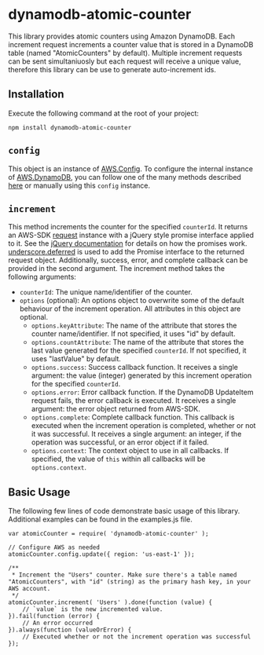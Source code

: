dynamodb-atomic-counter
=======================

This library provides atomic counters using Amazon DynamoDB. Each increment request
increments a counter value that is stored in a DynamoDB table (named "AtomicCounters" by default).
Multiple increment requests can be sent simultaniuosly but each request will receive a
unique value, therefore this library can be use to generate auto-increment ids.

Installation
------------

Execute the following command at the root of your project:

	npm install dynamodb-atomic-counter


`config`
--------

This object is an instance of [AWS.Config](http://docs.aws.amazon.com/AWSJavaScriptSDK/latest/AWS/Config.html).
To configure the internal instance of [AWS.DynamoDB](http://docs.aws.amazon.com/AWSJavaScriptSDK/latest/AWS/DynamoDB.html),
you can follow one of the many methods described [here](http://docs.aws.amazon.com/AWSJavaScriptSDK/guide/node-configuring.html) or
manually using this `config` instance.

`increment`
-----------

This method increments the counter for the specified `counterId`.
It returns an AWS-SDK [request](http://docs.aws.amazon.com/AWSJavaScriptSDK/latest/AWS/Request.html)
instance with a jQuery style promise interface applied to it.
See the [jQuery documentation](http://api.jquery.com/category/deferred-object/) for details on how the promises work.
[underscore.deferred](https://github.com/wookiehangover/underscore.deferred) is used to add the Promise interface to the returned request object.
Additionally, success, error, and complete callback can be provided in the second argument.
The increment method takes the following arguments:

* `counterId`: The unique name/identifier of the counter.
* `options` (optional): An options object to overwrite some of the default behaviour of the increment operation. All attributes in this object are optional.
	* `options.keyAttribute`: The name of the attribute that stores the counter name/identifier. If not specified, it uses "id" by default.
	* `options.countAttribute`: The name of the attribute that stores the last value generated for the specified `counterId`. If not specified, it uses "lastValue" by default.
	* `options.success`: Success callback function. It receives a single argument: the value (integer) generated by this increment operation for the specified `counterId`.
	* `options.error`: Error callback function. If the DynamoDB UpdateItem request fails, the error callback is executed. It receives a single argument: the error object returned from AWS-SDK.
	* `options.complete`: Complete callback function. This callback is executed when the increment operation is completed, whether or not it was successful. It receives a single argument: an integer, if the operation was successful, or an error object if it failed.
	* `options.context`: The context object to use in all callbacks. If specified, the value of `this` within all callbacks will be `options.context`.


Basic Usage
-----------

The following few lines of code demonstrate basic usage of this library. Additional examples can be found in the examples.js file.

	var atomicCounter = require( 'dynamodb-atomic-counter' );

	// Configure AWS as needed
	atomicCounter.config.update({ region: 'us-east-1' });

	/**
	 * Increment the "Users" counter. Make sure there's a table named "AtomicCounters", with "id" (string) as the primary hash key, in your AWS account.
	 */
	atomicCounter.increment( 'Users' ).done(function (value) {
		// `value` is the new incremented value.
	}).fail(function (error) {
		// An error occurred
	}).always(function (valueOrError) {
		// Executed whether or not the increment operation was successful
	});